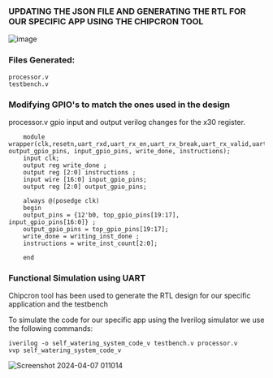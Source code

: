 ### UPDATING THE JSON FILE AND GENERATING THE RTL FOR OUR SPECIFIC APP USING THE CHIPCRON TOOL

![image](https://github.com/joses-bot/jose_vdiasat_workshop/assets/83429049/5298ce34-1041-4631-83f2-2da43443d4bf)


### Files Generated:

```
processor.v
testbench.v

```

### Modifying GPIO's to match the ones used in the design

processor.v gpio input and output verilog changes for the x30 register.

```
    module wrapper(clk,resetn,uart_rxd,uart_rx_en,uart_rx_break,uart_rx_valid,uart_rx_data, output_gpio_pins, input_gpio_pins, write_done, instructions);
    input clk;
    output reg write_done ; 
    output reg [2:0] instructions ; 
    input wire [16:0] input_gpio_pins;
    output reg [2:0] output_gpio_pins;  
```

```
    always @(posedge clk) 
    begin
    output_pins = {12'b0, top_gpio_pins[19:17],  input_gpio_pins[16:0]} ; 
    output_gpio_pins = top_gpio_pins[19:17]; 
    write_done = writing_inst_done ; 
    instructions = write_inst_count[2:0]; 

    end 
```

### Functional Simulation using UART

Chipcron tool has been used to generate the RTL design for our specific application and the testbench 

To simulate the code for our specific app using the Iverilog simulator we use the following commands:

```
iverilog -o self_watering_system_code_v testbench.v processor.v
vvp self_watering_system_code_v

```

![Screenshot 2024-04-07 011014](https://github.com/joses-bot/vsdiat_workshop/assets/83429049/fbd82d28-5b39-4d2c-8a15-a14bc190ff64)



